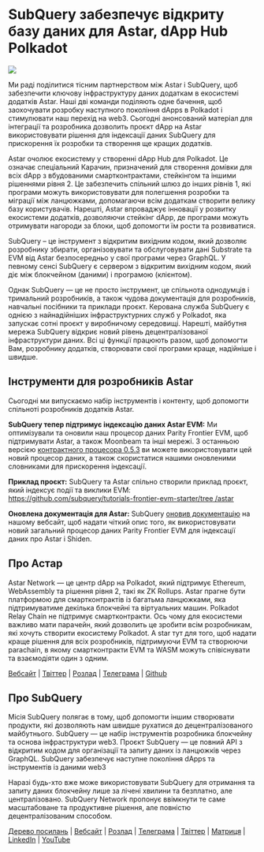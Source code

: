 # SubQuery забезпечує відкриту базу даних для Astar, dApp Hub Polkadot

![](https://miro.medium.com/max/1400/1*VtFbnTYV48Y5mpZtwZsdXA.png)

Ми раді поділитися тісним партнерством між Astar і SubQuery, щоб забезпечити ключову інфраструктуру даних додаткам в екосистемі додатків Astar. Наші дві команди поділяють одне бачення, щоб заохочувати розробку наступного покоління dApps в Polkadot і стимулювати наш перехід на web3. Сьогодні анонсований матеріал для інтеграції та розробника дозволить проєкт dApp на Astar використовувати рішення для індексації даних SubQuery для прискорення їх розробки та створення ще кращих додатків.

Astar очолює екосистему у створенні dApp Hub для Polkadot. Це означає спеціальний Карачин, призначений для створення домівки для всіх dApp з вбудованими смартконтрактами, стейкінгом та іншими рішеннями рівня 2. Це забезпечить спільний шлюз до інших рівнів 1, які програми можуть використовувати для полегшення розробки та міграції між ланцюжками, допомагаючи всім додаткам створити велику базу користувачів. Нарешті, Astar впроваджує інновації у розвитку екосистеми додатків, дозволяючи стейкінг dApp, де програми можуть отримувати нагороди за блоки, щоб допомогти їм рости та розвиватися.

SubQuery – це інструмент з відкритим вихідним кодом, який дозволяє розробнику збирати, організовувати та обслуговувати дані Substrate та EVM від Astar безпосередньо у свої програми через GraphQL. У певному сенсі SubQuery є сервером з відкритим вихідним кодом, який діє між блокчейном (даними) і програмою (клієнтом).

Однак SubQuery — це не просто інструмент, це спільнота однодумців і тримальний розробників, а також чудова документація для розробників, навчальні посібники та приклади проєкт. Керована служба SubQuery є однією з найнадійніших інфраструктурних служб у Polkadot, яка запускає сотні проєкт у виробничому середовищі. Нарешті, майбутня мережа SubQuery відкриє новий рівень децентралізованої інфраструктури даних. Всі ці функції працюють разом, щоб допомогти Вам, розробнику додатків, створювати свої програми краще, надійніше і швидше.

## **Інструменти для розробників Astar**

Сьогодні ми випускаємо набір інструментів і контенту, щоб допомогти спільноті розробників додатків Astar.

**SubQuery тепер підтримує індексацію даних Astar EVM:** Ми оптимізували та оновили наш процесор даних Parity Frontier EVM, щоб підтримувати Astar, а також Moonbeam та інші мережі. З останньою версією [контрактного процесора 0.5.3](https://github.com/subquery/subql/releases/tag/contract-processors%2F0.5.3) ви можете використовувати цей новий процесор даних, а також скористатися нашими оновленими словниками для прискорення індексації.

**Приклад проєкт:** SubQuery та Astar спільно створили приклад проєкт, який індексує події та виклики EVM: [https://github.com/subquery/tutorials-frontier-evm-starter/tree /astar](https://github.com/subquery/tutorials-frontier-evm-starter/tree/astar)

**Оновлена документація для Astar:** SubQuery [оновив документацію](https://university.subquery.network/build/substrate-evm.html) на нашому вебсайт, щоб надати чіткий опис того, як використовувати новий загальний процесор даних Parity Frontier EVM для індексації даних про Astar і Shiden.

## Про Астар

Astar Network — це центр dApp на Polkadot, який підтримує Ethereum, WebAssembly та рішення рівня 2, такі як ZK Rollups. Astar прагне бути платформою для смартконтрактів із багатьма ланцюжками, яка підтримуватиме декілька блокчейні та віртуальних машин. Polkadot Relay Chain не підтримує смартконтракти. Ось чому для екосистеми важливо мати парачейн, який дозволить це зробити всім розробникам, які хочуть створити екосистему Polkadot. A star тут для того, щоб надати краще рішення для всіх розробників, підтримуючи EVM та створюючи parachain, в якому смартконтракти EVM та WASM можуть співіснувати та взаємодіяти один з одним.

[Вебсайт](https://astar.network/) | [Твіттер](https://twitter.com/AstarNetwork) | [Розлад](https://discord.gg/Z3nC9U4) | [Телеграма](https://t.me/PlasmOfficial) | [Github](https://github.com/AstarNetwork)

## Про SubQuery

Місія SubQuery полягає в тому, щоб допомогти іншим створювати продукти, які дозволяють нам швидше рухатися до децентралізованого майбутнього. SubQuery — це набір інструментів розробника блокчейну та основа інфраструктури web3. Проєкт SubQuery — це повний API з відкритим кодом для організації та запиту даних із ланцюжків через GraphQL. SubQuery забезпечує наступне покоління dApps та інструментів із даними web3

Наразі будь-хто вже може використовувати SubQuery для отримання та запиту даних блокчейну лише за лічені хвилини та безплатно, але централізовано. SubQuery Network пропонує ввімкнути те саме масштабоване та продуктивне рішення, але повністю децентралізованим способом.

[Дерево посилань](https://linktr.ee/subquerynetwork) | [Вебсайт](https://subquery.network/) | [Розлад](https://discord.com/invite/78zg8aBSMG) | [Телеграма](https://t.me/subquerynetwork) | [Твіттер](https://twitter.com/subquerynetwork) | [Матриця](https://matrix.to/#/#subquery:matrix.org) | [LinkedIn](https://www.linkedin.com/company/subquery) | [YouTube](https://www.youtube.com/channel/UCi1a6NUUjegcLHDFLr7CqLw)
